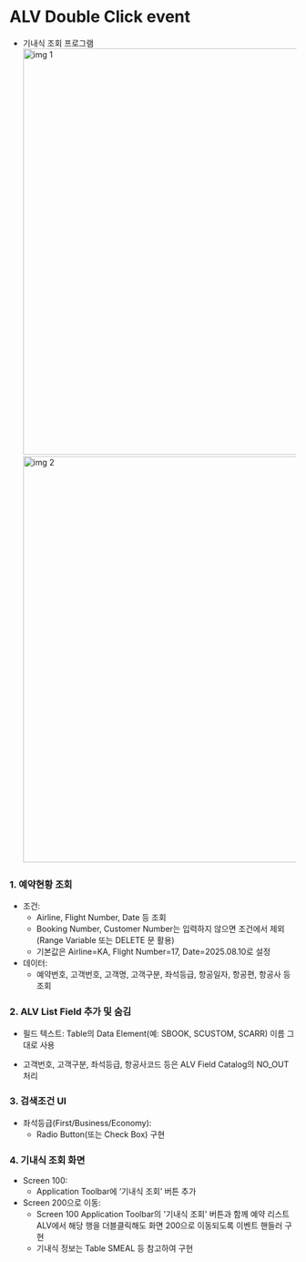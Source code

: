 # ALV Double Click event

- 기내식 조회 프로그램
  <img width="909" height="713" alt="img 1" src="https://github.com/user-attachments/assets/81f0206e-97ce-4fba-b732-f9e64402edd3" />
  <img width="909" height="713" alt="img 2" src="https://github.com/user-attachments/assets/ee78c6f5-9c90-4605-a3ad-d11662252572" />

### 1. 예약현황 조회

- 조건:
  - Airline, Flight Number, Date 등 조회
  - Booking Number, Customer Number는 입력하지 않으면 조건에서 제외 (Range Variable 또는 DELETE 문 활용)
  - 기본값은 Airline=KA, Flight Number=17, Date=2025.08.10로 설정
- 데이터:
  - 예약번호, 고객번호, 고객명, 고객구분, 좌석등급, 항공일자, 항공편, 항공사 등 조회

### 2. ALV List Field 추가 및 숨김

- 필드 텍스트: Table의 Data Element(예: SBOOK, SCUSTOM, SCARR) 이름 그대로 사용

- 고객번호, 고객구분, 좌석등급, 항공사코드 등은 ALV Field Catalog의 NO_OUT 처리

### 3. 검색조건 UI

- 좌석등급(First/Business/Economy):
  - Radio Button(또는 Check Box) 구현

### 4. 기내식 조회 화면

- Screen 100:
  - Application Toolbar에 ‘기내식 조회’ 버튼 추가
- Screen 200으로 이동:
  - Screen 100 Application Toolbar의 '기내식 조회' 버튼과 함께 예약 리스트 ALV에서 해당 행을 더블클릭해도 화면 200으로 이동되도록 이벤트 핸들러 구현
  - 기내식 정보는 Table SMEAL 등 참고하여 구현
